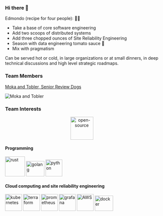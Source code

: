 
### Hi there 👋

Edmondo (recipe for four people): 🧑‍🍳
- Take a base of core software engineering
- Add two scoops of distributed systems 
- Add three chopped ounces of Site Reliability Engineering
- Season with data engineering tomato sauce  🍅
- Mix with pragmatism

 Can be served hot or cold, in large organizations or at small dinners, in deep technical discussions and high level strategic roadmaps.

### Team Members
[Moka and Tobler, Senior Review Dogs](https://github.com/reviewdog/reviewdog)

![Moka and Tobler](moka_tobler.png)

### Team Interests

<p align="center">
 <img src="https://www.vectorlogo.zone/logos/opensource/opensource-ar21.svg" alt="open-source" width="75" height="75" />
</p>

<p align="center">
 <h4>Programming</h4>
 <img src="https://www.vectorlogo.zone/logos/rust-lang/rust-lang-ar21.svg" alt="rust" width="65" height="65"/> 
 <img src="https://www.vectorlogo.zone/logos/golang/golang-ar21.svg" alt="golang" width="60" height="50"/>
 <img src="https://www.vectorlogo.zone/logos/python/python-icon.svg" alt="python" width="55" height="55"/>
</p>

<p align="center">
  <h4>Cloud computing and site reliability engineering</h4>
  <img src="https://www.vectorlogo.zone/logos/kubernetes/kubernetes-icon.svg" alt="kubernetes" width="55" height="55"/>
  <img src="https://www.vectorlogo.zone/logos/terraformio/terraformio-ar21.svg" alt="terraform" width="55" height="55"/>
  <img src="https://www.vectorlogo.zone/logos/prometheusio/prometheusio-ar21.svg" alt="prometheus" width="55" height="55"/>
  <img src="https://www.vectorlogo.zone/logos/grafana/grafana-ar21.svg" alt="grafana" width="55" height="55"/>
  <img src="https://www.vectorlogo.zone/logos/amazon_aws/amazon_aws-ar21.svg" alt="AWS" width="55" height="55"/>
  <img src="https://www.vectorlogo.zone/logos/docker/docker-official.svg" alt="docker" width="60" height="50"/>
</p>
    
    
      
    
      
    



